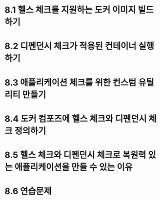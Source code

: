 # 8.1 헬스 체크를 지원하는 도커 이미지 빌드하기



# 8.2 디펜던시 체크가 적용된 컨테이너 실행하기



# 8.3 애플리케이션 체크를 위한 컨스텀 유틸리티 만들기


# 8.4 도커 컴포즈에 헬스 체크와 디펜던시 체크 정의하기


# 8.5 헬스 체크와 디펜던시 체크로 복원력 있는 애플리케이션을 만들 수 있는 이유


# 8.6 연습문제
